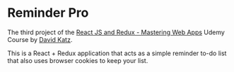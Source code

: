 # Reminder Pro
The third project of the [React JS and Redux - Mastering Web Apps](https://www.udemy.com/react-js-and-redux-mastering-web-apps/learn/v4/overview) Udemy Course by [David Katz](https://www.udemy.com/user/54cd8dd54e49b/).

This is a React + Redux  application that acts as a simple reminder to-do list that also uses browser cookies to keep your list.